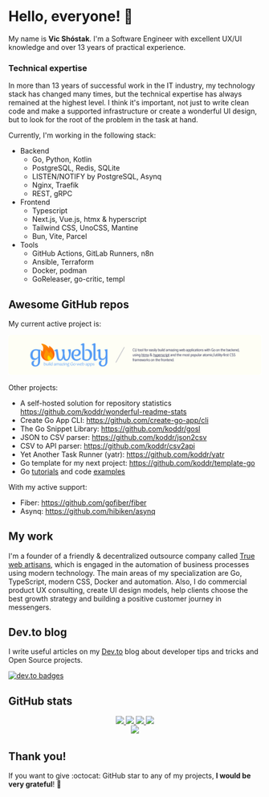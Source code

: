 # Hello, everyone! 👋

My name is **Vic Shóstak**. I'm a Software Engineer with excellent UX/UI knowledge and over 13 years of practical experience.

### Technical expertise

In more than 13 years of successful work in the IT industry, my technology stack has changed many times, but the technical expertise has always remained at the highest level. I think it's important, not just to write clean code and make a supported infrastructure or create a wonderful UI design, but to look for the root of the problem in the task at hand.

Currently, I'm working in the following stack:

- Backend
  - Go, Python, Kotlin
  - PostgreSQL, Redis, SQLite
  - LISTEN/NOTIFY by PostgreSQL, Asynq
  - Nginx, Traefik
  - REST, gRPC
- Frontend
  - Typescript
  - Next.js, Vue.js, htmx & hyperscript
  - Tailwind CSS, UnoCSS, Mantine
  - Bun, Vite, Parcel
- Tools
  - GitHub Actions, GitLab Runners, n8n
  - Ansible, Terraform
  - Docker, podman
  - GoReleaser, go-critic, templ

## Awesome GitHub repos

My current active project is:

[![gowebly logo][gowebly_img_url]][gowebly_url]

Other projects:

- A self-hosted solution for repository statistics https://github.com/koddr/wonderful-readme-stats
- Create Go App CLI: https://github.com/create-go-app/cli
- The Go Snippet Library: https://github.com/koddr/gosl
- JSON to CSV parser: https://github.com/koddr/json2csv
- CSV to API parser: https://github.com/koddr/csv2api
- Yet Another Task Runner (yatr): https://github.com/koddr/yatr
- Go template for my next project: https://github.com/koddr/template-go
- Go [tutorials][repo_tutorials] and code [examples][repo_examples]

With my active support:

- Fiber: https://github.com/gofiber/fiber
- Asynq: https://github.com/hibiken/asynq

## My work

I'm a founder of a friendly & decentralized outsource company called [True web artisans][truewebartisans_url], which is engaged in the automation of business processes using modern technology. The main areas of my specialization are Go, TypeScript, modern CSS, Docker and automation. Also, I do commercial product UX consulting, create UI design models, help clients choose the best growth strategy and building a positive customer journey in messengers.

## Dev.to blog

I write useful articles on my [Dev.to][devto_url] blog about developer tips and tricks and Open Source projects.

[![dev.to badges][devto_badgets_img]][devto_url]

## GitHub stats

<p align="center">
  <a href="https://github.com/koddr">
    <img src="http://github-profile-summary-cards.vercel.app/api/cards/profile-details?username=koddr&theme=transparent" />
  </a>
  <a href="https://github.com/koddr">
    <img src="https://github-readme-streak-stats.herokuapp.com/?user=koddr&hide_border=true&card_width=338&theme=transparent" />
  </a>
  <a href="https://github.com/koddr">
    <img src="http://github-profile-summary-cards.vercel.app/api/cards/stats?username=koddr&theme=transparent" />
  </a>
  <a href="https://github.com/koddr">
    <img src="https://github-readme-stats.vercel.app/api/top-langs/?username=koddr&langs_count=10&exclude_repo=&hide=c,makefile,html,css,sass,nix,nunjucks,tsql,dockerfile,shell&card_width=699&hide_border=true&theme=transparent" />
  </a>
  <br/>
  <a href="https://github.com/koddr">
    <img src="https://komarev.com/ghpvc/?username=koddr&color=blue&style=flat" />
  </a>
</p>

## Thank you!

If you want to give :octocat: GitHub star to any of my projects, **I would be very grateful**! 🥰

<!-- Dev.to links -->

[devto_url]: https://dev.to/koddr
[devto_badgets_img]: https://user-images.githubusercontent.com/11155743/212004860-cbd54440-1707-4c38-859b-c3acd8eaac79.png

<!-- Repository links -->

[repo_tutorials]: https://github.com/koddr?tab=repositories&q=tutorial&type=public&language=go&sort=name
[repo_examples]: https://github.com/koddr?tab=repositories&q=example&type=public&language=go&sort=name

<!-- README links -->

[truewebartisans_url]: https://github.com/truewebartisans
[gowebly_url]: https://github.com/gowebly/gowebly
[gowebly_img_url]: https://github.com/gowebly/.github/blob/a8ae889ed2c5baefcd307ad4505161f98f75669f/images/gowebly-banner-logo.png
